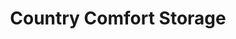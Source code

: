 ---
title: "Country Comfort Storage"
url: /amarillo/country-comfort-storage/
shop: storage rental
---